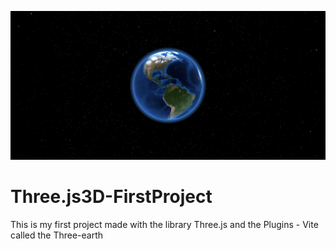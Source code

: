![Three.js3D](./images/earth.png)

# Three.js3D-FirstProject
This is my first project made with the library Three.js and the Plugins - Vite called the Three-earth



